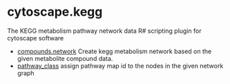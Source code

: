 # cytoscape.kegg

The KEGG metabolism pathway network data R# scripting plugin for cytoscape software

+ [compounds.network](cytoscape.kegg/compounds.network.1) Create kegg metabolism network based on the given metabolite compound data.
+ [pathway_class](cytoscape.kegg/pathway_class.1) assign pathway map id to the nodes in the given network graph
